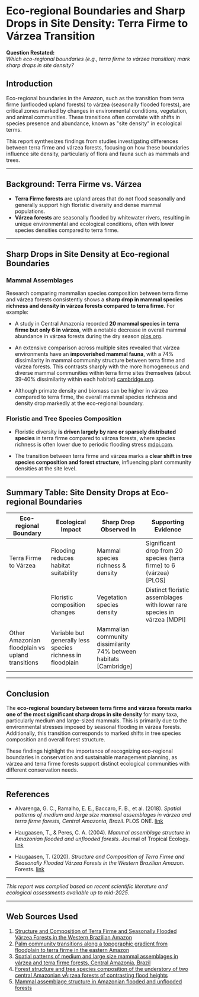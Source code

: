 # Eco-regional Boundaries and Sharp Drops in Site Density: Terra Firme to Várzea Transition

**Question Restated:**  
*Which eco-regional boundaries (e.g., terra firme to várzea transition) mark sharp drops in site density?*


## Introduction

Eco-regional boundaries in the Amazon, such as the transition from terra firme (unflooded upland forests) to várzea (seasonally flooded forests), are critical zones marked by changes in environmental conditions, vegetation, and animal communities. These transitions often correlate with shifts in species presence and abundance, known as "site density" in ecological terms.

This report synthesizes findings from studies investigating differences between terra firme and várzea forests, focusing on how these boundaries influence site density, particularly of flora and fauna such as mammals and trees.

---

## Background: Terra Firme vs. Várzea

- **Terra Firme forests** are upland areas that do not flood seasonally and generally support high floristic diversity and dense mammal populations.
- **Várzea forests** are seasonally flooded by whitewater rivers, resulting in unique environmental and ecological conditions, often with lower species densities compared to terra firme.

---

## Sharp Drops in Site Density at Eco-regional Boundaries

### Mammal Assemblages

Research comparing mammalian species composition between terra firme and várzea forests consistently shows a **sharp drop in mammal species richness and density in várzea forests compared to terra firme**. For example:

- A study in Central Amazonia recorded **20 mammal species in terra firme but only 6 in várzea**, with a notable decrease in overall mammal abundance in várzea forests during the dry season [plos.org](https://journals.plos.org/plosone/article?id=10.1371/journal.pone.0198120).
  
- An extensive comparison across multiple sites revealed that várzea environments have an **impoverished mammal fauna**, with a 74% dissimilarity in mammal community structure between terra firme and várzea forests. This contrasts sharply with the more homogeneous and diverse mammal communities within terra firme sites themselves (about 39-40% dissimilarity within each habitat) [cambridge.org](https://www.cambridge.org/core/journals/journal-of-tropical-ecology/article/abs/mammal-assemblage-structure-in-amazonian-flooded-and-unflooded-forests/77CF3FFB0E342E720CB202343D2D4051).

- Although primate density and biomass can be higher in várzea compared to terra firme, the overall mammal species richness and density drop markedly at the eco-regional boundary.

### Floristic and Tree Species Composition

- Floristic diversity **is driven largely by rare or sparsely distributed species** in terra firme compared to várzea forests, where species richness is often lower due to periodic flooding stress [mdpi.com](https://www.mdpi.com/1999-4907/11/12/1361).

- The transition between terra firme and várzea marks a **clear shift in tree species composition and forest structure**, influencing plant community densities at the site level.

---

## Summary Table: Site Density Drops at Eco-regional Boundaries

| Eco-regional Boundary | Ecological Impact                          | Sharp Drop Observed In          | Supporting Evidence                                                 |
|-----------------------|--------------------------------------------|---------------------------------|--------------------------------------------------------------------|
| Terra Firme to Várzea  | Flooding reduces habitat suitability       | Mammal species richness & density | Significant drop from 20 species (terra firme) to 6 (várzea) [PLOS]|
|                       | Floristic composition changes               | Vegetation species density       | Distinct floristic assemblages with lower rare species in várzea [MDPI] |
| Other Amazonian floodplain vs upland transitions | Variable but generally less species richness in floodplain | Mammalian community dissimilarity 74% between habitats [Cambridge] |


---

## Conclusion

The **eco-regional boundary between terra firme and várzea forests marks one of the most significant sharp drops in site density** for many taxa, particularly medium and large-sized mammals. This is primarily due to the environmental stresses imposed by seasonal flooding in várzea forests. Additionally, this transition corresponds to marked shifts in tree species composition and overall forest structure.

These findings highlight the importance of recognizing eco-regional boundaries in conservation and sustainable management planning, as várzea and terra firme forests support distinct ecological communities with different conservation needs.

---

## References

- Alvarenga, G. C., Ramalho, E. E., Baccaro, F. B., et al. (2018). *Spatial patterns of medium and large size mammal assemblages in várzea and terra firme forests, Central Amazonia, Brazil*. PLOS ONE. [link](https://journals.plos.org/plosone/article?id=10.1371/journal.pone.0198120)

- Haugaasen, T., & Peres, C. A. (2004). *Mammal assemblage structure in Amazonian flooded and unflooded forests*. Journal of Tropical Ecology. [link](https://www.cambridge.org/core/journals/journal-of-tropical-ecology/article/abs/mammal-assemblage-structure-in-amazonian-flooded-and-unflooded-forests/77CF3FFB0E342E720CB202343D2D4051)

- Haugaasen, T. (2020). *Structure and Composition of Terra Firme and Seasonally Flooded Várzea Forests in the Western Brazilian Amazon*. Forests. [link](https://www.mdpi.com/1999-4907/11/12/1361)

---

*This report was compiled based on recent scientific literature and ecological assessments available up to mid-2025.*

---
## Web Sources Used

1. [Structure and Composition of Terra Firme and Seasonally Flooded Várzea Forests in the Western Brazilian Amazon](https://www.mdpi.com/1999-4907/11/12/1361)
2. [Palm community transitions along a topographic gradient from floodplain to terra firme in the eastern Amazon](https://www.scielo.br/j/aa/a/3ngGrN575mRyr3GXGrQ5w9F/?lang=en)
3. [Spatial patterns of medium and large size mammal assemblages in várzea and terra firme forests, Central Amazonia, Brazil](https://journals.plos.org/plosone/article?id=10.1371/journal.pone.0198120)
4. [Forest structure and tree species composition of the understory of two central Amazonian vÃ¡rzea forests of contrasting flood heights](https://mamiraua.org.br/documentos/cf3e25befa70113361a6a400072dba99.pdf)
5. [Mammal assemblage structure in Amazonian flooded and unflooded forests](https://www.cambridge.org/core/journals/journal-of-tropical-ecology/article/abs/mammal-assemblage-structure-in-amazonian-flooded-and-unflooded-forests/77CF3FFB0E342E720CB202343D2D4051)
